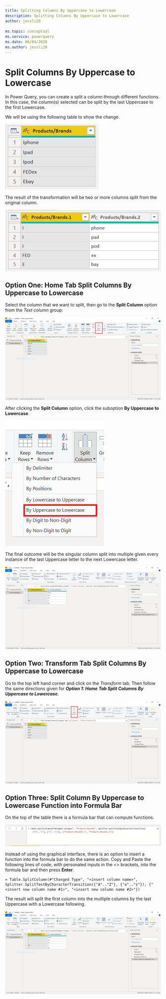 ```yaml
---
title: Splitting Columns By Uppercase to Lowercase
description: Splitting Columns By Uppercase to Lowercase
author: jessli20

ms.topic: conceptual
ms.service: powerquery
ms.date: 06/04/2020
ms.author: jessli20
---
```


# Split Columns By Uppercase to Lowercase

In Power Query, you can create a split a column through different functions.
In this case, the column(s) selected can be split by the last Uppercase to the first Lowercase.

We will be using the following table to show the change.

![Before](images/splitColumnsBeforeTableUL.png)

The result of the transformation will be two or more columns split from the original column.

![After](images/splitColumnsAfterTableUL.png)

## Option One: Home Tab Split Columns By Uppercase to Lowercase 

Select the column that we want to split, then go to the **Split Column** option from the *Text column* group:

![HomeTab](images/splitColumnsHomeTabUL.png)

After clicking the **Split Column** option, click the suboption **By Uppercase to Lowercase**.

![Split Column Dropdown](images/splitColumnsDropdownUL.png)

The final outcome will be the singular column split into multiple given every instance of the last Uppercase letter to the next Lowercase letter.

![Split Column Dropdown](images/splitColumnsAfterFunctionUL.png)

## Option Two: Transform Tab Split Columns By Uppercase to Lowercase 

Go to the top left hand corner and click on the *Transform* tab. Then follow the same directions given for ***Option 1: Home Tab Split Columns By Uppercase to Lowercase***.

![HomeTab](images/splitColumnsTransformTabUL.png)


## Option Three: Split Column By Uppercase to Lowercase Function into Formula Bar

On the top of the table there is a formula bar that can compute functions. 

![Function](images/splitColumnsFunctionUL.png)

Instead of using the graphical interface, there is an option to insert a function into the formula bar to do the same action. Copy and Paste the following lines of code, with personaled inputs in the <> brackets, into the formula bar and then press **Enter**.

```
= Table.SplitColumn(#"Changed Type", "<insert column name>", Splitter.SplitTextByCharacterTransition({"A".."Z"}, {"a".."z"}), {"<insert new column name #1>", "<insert new column name #2>"})

```
The result will split the first column into the multiple columns by the last Uppercase with a Lowercase following.

![Function After](images/splitColumnsAfterFunctionUL.png)
